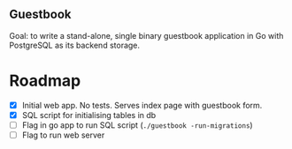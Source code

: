 Guestbook
---

Goal: to write a stand-alone, single binary guestbook application in Go with PostgreSQL
as its backend storage.

# Roadmap
  - [x] Initial web app. No tests. Serves index page with guestbook form.
  - [x] SQL script for initialising tables in db
  - [ ] Flag in go app to run SQL script (`./guestbook -run-migrations`)
  - [ ] Flag to run web server
